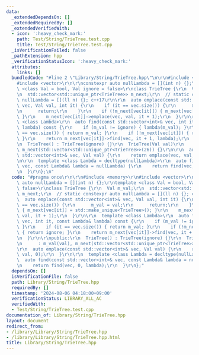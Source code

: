 ```yaml
---
data:
  _extendedDependsOn: []
  _extendedRequiredBy: []
  _extendedVerifiedWith:
  - icon: ':heavy_check_mark:'
    path: Test/String/TrieTree.test.cpp
    title: Test/String/TrieTree.test.cpp
  _isVerificationFailed: false
  _pathExtension: hpp
  _verificationStatusIcon: ':heavy_check_mark:'
  attributes:
    links: []
  bundledCode: "#line 2 \"Library/String/TrieTree.hpp\"\n\r\n#include <memory>\r\n\
    #include <vector>\r\n\r\nconstexpr auto nullLambda = [](int n) {};\r\ntemplate\
    \ <class Val = bool, Val ignore = false>\r\nclass TrieTree {\r\n  Val m_val;\r\
    \n  std::vector<std::unique_ptr<TrieTree>> m_next;\r\n  // static constexpr auto\
    \ nullLambda = [](ll n) {}; c++17\r\n\r\n  auto emplace(const std::vector<int>&\
    \ vec, Val val, int it) {\r\n    if (it == vec.size()) {\r\n      m_val = val;\r\
    \n      return;\r\n    }\r\n    if (!m_next[vec[it]]) { m_next[vec[it]] = std::make_unique<TrieTree>();\
    \ }\r\n    m_next[vec[it]]->emplace(vec, val, it + 1);\r\n  }\r\n\r\n  template\
    \ <class Lambda>\r\n  auto find(const std::vector<int>& vec, int it, const Lambda&\
    \ lambda) const {\r\n    if (m_val != ignore) { lambda(m_val); }\r\n    if (it\
    \ == vec.size()) { return m_val; }\r\n    if (!m_next[vec[it]]) { return ignore;\
    \ }\r\n    return m_next[vec[it]]->find(vec, it + 1, lambda);\r\n  }\r\n\r\npublic:\r\
    \n  TrieTree() : TrieTree(ignore) {}\r\n  TrieTree(Val val)\r\n      : m_val(val),\
    \ m_next(std::vector<std::unique_ptr<TrieTree>>(26)) {}\r\n\r\n  auto emplace(const\
    \ std::vector<int>& vec, Val val) {\r\n    return emplace(vec, val, 0);\r\n  }\r\
    \n\r\n  template <class Lambda = decltype(nullLambda)>\r\n  auto find(const std::vector<int>&\
    \ vec, const Lambda& lambda = nullLambda) {\r\n    return find(vec, 0, lambda);\r\
    \n  }\r\n};\n"
  code: "#pragma once\r\n\r\n#include <memory>\r\n#include <vector>\r\n\r\nconstexpr\
    \ auto nullLambda = [](int n) {};\r\ntemplate <class Val = bool, Val ignore =\
    \ false>\r\nclass TrieTree {\r\n  Val m_val;\r\n  std::vector<std::unique_ptr<TrieTree>>\
    \ m_next;\r\n  // static constexpr auto nullLambda = [](ll n) {}; c++17\r\n\r\n\
    \  auto emplace(const std::vector<int>& vec, Val val, int it) {\r\n    if (it\
    \ == vec.size()) {\r\n      m_val = val;\r\n      return;\r\n    }\r\n    if (!m_next[vec[it]])\
    \ { m_next[vec[it]] = std::make_unique<TrieTree>(); }\r\n    m_next[vec[it]]->emplace(vec,\
    \ val, it + 1);\r\n  }\r\n\r\n  template <class Lambda>\r\n  auto find(const std::vector<int>&\
    \ vec, int it, const Lambda& lambda) const {\r\n    if (m_val != ignore) { lambda(m_val);\
    \ }\r\n    if (it == vec.size()) { return m_val; }\r\n    if (!m_next[vec[it]])\
    \ { return ignore; }\r\n    return m_next[vec[it]]->find(vec, it + 1, lambda);\r\
    \n  }\r\n\r\npublic:\r\n  TrieTree() : TrieTree(ignore) {}\r\n  TrieTree(Val val)\r\
    \n      : m_val(val), m_next(std::vector<std::unique_ptr<TrieTree>>(26)) {}\r\n\
    \r\n  auto emplace(const std::vector<int>& vec, Val val) {\r\n    return emplace(vec,\
    \ val, 0);\r\n  }\r\n\r\n  template <class Lambda = decltype(nullLambda)>\r\n\
    \  auto find(const std::vector<int>& vec, const Lambda& lambda = nullLambda) {\r\
    \n    return find(vec, 0, lambda);\r\n  }\r\n};"
  dependsOn: []
  isVerificationFile: false
  path: Library/String/TrieTree.hpp
  requiredBy: []
  timestamp: '2024-08-06 04:18:00+09:00'
  verificationStatus: LIBRARY_ALL_AC
  verifiedWith:
  - Test/String/TrieTree.test.cpp
documentation_of: Library/String/TrieTree.hpp
layout: document
redirect_from:
- /library/Library/String/TrieTree.hpp
- /library/Library/String/TrieTree.hpp.html
title: Library/String/TrieTree.hpp
---
```

